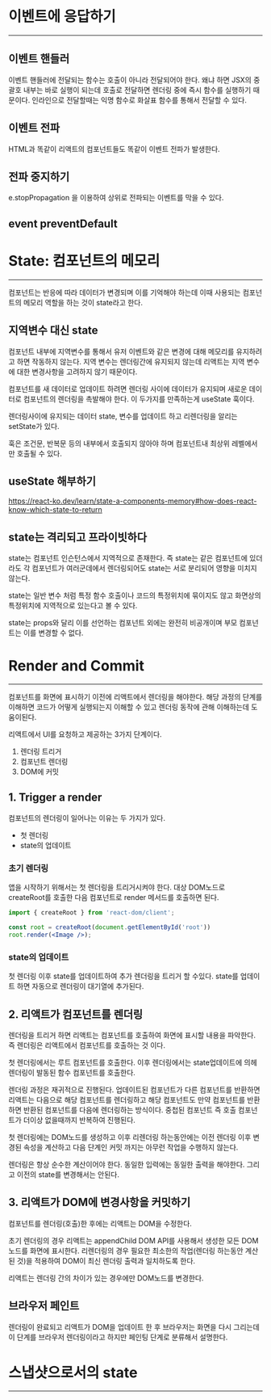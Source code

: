 # 이벤트에 응답하기
---

## 이벤트 핸들러 

이벤트 핸들러에 전달되는 함수는 호출이 아니라 전달되어야 한다.
왜냐 하면 JSX의 중괄호 내부는 바로 실행이 되는데 호출로 전달하면 렌더링 중에 즉시 함수를 실행하기 때문이다.
인라인으로 전달할때는 익명 함수로 화살표 함수를 통해서 전달할 수 있다.

## 이벤트 전파

HTML과 똑같이 리액트의 컴포넌트들도 똑같이 이벤트 전파가 발생한다.

## 전파 중지하기

e.stopPropagation 을 이용하여 상위로 전파되는 이벤트를 막을 수 있다.

## event preventDefault

# State: 컴포넌트의 메모리
---
컴포넌트는 반응에 따라 데이터가 변경되며 이를 기억해야 하는데 이때 사용되는 컴포넌트의 메모리 역할을 하는 것이 state라고 한다.

## 지역변수 대신 state

컴포넌트 내부에 지역변수를 통해서 유저 이벤트와 같은 변경에 대해 메모리를 유지하려고 하면 작동하지 않는다. 지역 변수는 렌더링간에 유지되지 않는데 리액트는 지역 변수에 대한 변경사항을 고려하지 않기 때문이다.

컴포넌트를 새 데이터로 업데이트 하려면 렌더링 사이에 데이터가 유지되며 새로운 데이터로 컴포넌트의 렌더링을 촉발해야 한다.
이 두가지를 만족하는게 useState 훅이다.

렌더링사이에 유지되는 데이터 state, 변수를 업데이트 하고 리렌더링을 알리는 setState가 있다.

훅은 조건문, 반복문 등의 내부에서 호출되지 않아야 하며 컴포넌트내 최상위 레벨에서만 호출될 수 있다.

## useState 해부하기

https://react-ko.dev/learn/state-a-components-memory#how-does-react-know-which-state-to-return

## state는 격리되고 프라이빗하다

state는 컴포넌트 인슨턴스에서 지역적으로 존재한다.
즉 state는 같은 컴포넌트에 있더라도 각 컴포넌트가 여러군데에서 렌더링되어도 state는 서로 분리되어 영향을 미치지 않는다. 

state는 일반 변수 처럼 특정 함수 호출이나 코드의 특정위치에 묶이지도 않고 화면상의 특정위치에 지역적으로 있는다고 볼 수 있다.

state는 props와 달리 이를 선언하는 컴포넌트 외에는 완전히 비공개이며 부모 컴포넌트는 이를 변경할 수 없다.

# Render and Commit
---
컴포넌트를 화면에 표시하기 이전에 리액트에서 렌더링을 해야한다.  해당 과정의 단계를 이해하면 코드가 어떻게 실행되는지 이해할 수 있고 렌더링 동작에 관해 이해하는데 도움이된다.

리액트에서 UI를 요청하고 제공하는 3가지 단계이다.
1. 렌더링 트리거
2. 컴포넌트 렌더링
3. DOM에 커밋

## 1. Trigger a render

컴포넌트의 렌더링이 일어나는 이유는 두 가지가 있다.
- 첫 렌더링
- state의 업데이트

### 초기 렌더링
앱을 시작하기 위해서는 첫 렌더링을 트리거시켜야 한다.
대상 DOM노드로 createRoot를 호출한 다음 컴포넌트로 render 메서드를 호출하면 된다.
```jsx
import { createRoot } from 'react-dom/client';

const root = createRoot(document.getElementById('root'))
root.render(<Image />);
```

### state의 업데이트

첫 렌더링 이후 state를 업데이트하여 추가 렌더링을 트리거 할 수있다. 
state를 업데이트 하면 자동으로 렌더링이 대기열에 추가된다.

## 2. 리액트가 컴포넌트를 렌더링

렌더링을 트리거 하면 리액트는 컴포넌트를 호출하여 화면에 표시할 내용을 파악한다. 즉 렌더링은 리액트에서 컴포넌트를 호출하는 것 이다.

첫 렌더링에서는 루트 컴포넌트를 호출한다.
이후 렌더링에서는 state업데이트에 의헤 렌더링이 발동된 함수 컴포넌트를 호출한다.

렌더링 과정은 재귀적으로 진행된다. 
업데이트된 컴포넌트가 다른 컴포넌트를 반환하면 리액트는 다음으로 해당 컴포넌트를 렌더링하고 해당 컴포넌트도 만약 컴포넌트를 반환하면 반환된 컴포넌트를 다음에 렌더링하는 방식이다.
중첩된 컴포넌트 즉 호출 컴포넌트가 더이상 없을때까지 반복하여 진행된다.

첫 렌더링에는 DOM노드를 생성하고 이후 리렌더링 하는동안에는 이전 렌더링 이후 변경된 속성을 계산하고 다음 단계인 커밋 까지는 아무런 작업을 수행하지 않는다.

렌더링은 항상 순수한 계산이어야 한다.
동일한 입력에는 동일한 출력을 해야한다. 그리고 이전의 state를 변경해서는 안된다.

## 3. 리액트가 DOM에 변경사항을 커밋하기

컴포넌트를 렌더링(호출)한 후에는 리액트는 DOM을 수정한다.

초기 렌더링의 경우 리액트는 appendChild DOM API를 사용해서 생성한 모든 DOM노드를 화면에 표시한다.
리렌더링의 경우 필요한 최소한의 작업(렌더링 하는동안 계산된 것)을 적용하여 DOM이 최신 렌더링 출력과 일치하도록 한다.

리액트는 렌더링 간의 차이가 있는 경우에만 DOM노드를 변경한다.

## 브라우저 페인트

렌더링이 완료되고 리액트가 DOM을 업데이트 한 후 브라우저는 화면을 다시 그리는데 이 단계를 브라우저 렌더링이라고 하지만 페인팅 단계로 분류해서 설명한다.

# 스냅샷으로서의 state
---
